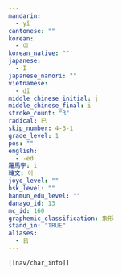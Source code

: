 ```yaml
---
mandarin:
  - yǐ
cantonese: ""
korean:
  - 이
korean_native: ""
japanese:
  - I
japanese_nanori: ""
vietnamese:
  - dĩ
middle_chinese_initial: j
middle_chinese_final: ɨ
stroke_count: "3"
radical: 已
skip_number: 4-3-1
grade_level: 1
pos: ""
english:
  - -ed
羅馬字: i
韓文: 이
joyo_level: ""
hsk_level: ""
hanmun_edu_level: ""
danayo_id: 13
mc_id: 160
graphemic_classification: 象形
stand_in: "TRUE"
aliases:
  - 㠯
---
```

```meta-bind-embed
[[nav/char_info]]
```
